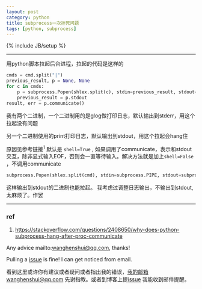 ```yaml
---
layout: post
category: python
title: subprocess一次挂死问题
tags: [python, subprocess]
---
```


{% include JB/setup %}

---

用python脚本拉起后台进程，拉起的代码是这样的

```python
cmds = cmd.split("|")
previous_result, p = None, None
for c in cmds:
    p = subprocess.Popen(shlex.split(c), stdin=previous_result, stdout=subprocess.PIPE, stderr=subprocess.PIPE, close_fds=True)
    previous_result = p.stdout
result, err = p.communicate()
```



我有两个二进制，一个二进制用的是glog做打印日志，默认输出到stderr，用这个拉起没有问题

另一个二进制使用的print打印日志，默认输出到stdout，用这个拉起会hang住



原因见参考链接<sup>1</sup> 默认是 `shell=True` , 如果调用了communicate，表示和stdout交互，除非显式输入EOF，否则会一直等待输入。解决方法就是加上`shell=False` ，不调用communicate

```python
subprocess.Popen(shlex.split(cmd), stdin=subprocess.PIPE, stdout=subprocess.PIPE,stderr=subprocess.PIPE, close_fds=True, shell=False)
```

这样输出到stdout的二进制也能拉起。
我考虑过调整日志输出，不输出到stdout, 太麻烦了。作罢



----

### ref

1. https://stackoverflow.com/questions/2408650/why-does-python-subprocess-hang-after-proc-communicate



Any advice mailto:wanghenshui@qq.com, thanks! 

Pulling a [issue](https://github.com/wanghenshui/wanghenshui.github.io/issues/new) is fine! I can get noticed from email.

看到这里或许你有建议或者疑问或者指出我的错误，我的邮箱wanghenshui@qq.com 先谢指教。或者到博客上提[issue](https://github.com/wanghenshui/wanghenshui.github.io/issues/new) 我能收到邮件提醒。